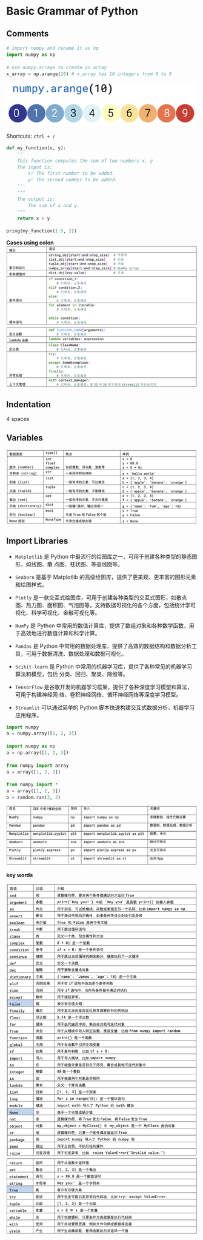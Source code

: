 # Basic Grammar of Python

## Comments

```python
# import numpy and rename it as np
import numpy as np

# use numpy.arrage to create an array
x_array = np.arange(10) # x_array has 10 integers from 0 to 9
```

![Alt text](image-30.png)

Shortcuts: `ctrl + /`

```python
def my_function(x, y):
    '''
    This function computes the sum of two numbers x, y
    The input is:
        x: The first number to be added.
        y: The second number to be added.
    '''
    """
    The output is:
        The sum of x and y.
    """
    return x + y

pring(my_function(1.5, 2))
```

**Cases using colon**
![Alt text](image-31.png)
![Alt text](image-32.png)

## Indentation

4 spaces

## Variables

![Alt text](image-34.png)

## Import Libraries

- `Matplotlib` 是 Python 中最流行的绘图库之一，可用于创建各种类型的静态图形，如线图、散 点图、柱状图、等高线图等。
- `Seaborn` 是基于 Matplotlib 的高级绘图库，提供了更美观、更丰富的图形元素和绘图样式。

- `Plotly` 是一款交互式绘图库，可用于创建各种类型的交互式图形，如散点图、热力图、面积图、气泡图等，支持数据可视化的各个方面，包括统计学可视化、科学可视化、金融可视化等。

- `NumPy` 是 Python 中常用的数值计算库，提供了数组对象和各种数学函数，用于高效地进行数值计算和科学计算。

- `Pandas` 是 Python 中常用的数据处理库，提供了高效的数据结构和数据分析工具，可用于数据清洗、数据处理和数据可视化。

- `Scikit-learn` 是 Python 中常用的机器学习库，提供了各种常见的机器学习算法和模型，包括 分类、回归、聚类、降维等。

- `TensorFlow` 是谷歌开发的机器学习框架，提供了各种深度学习模型和算法，可用于构建神经网 络、卷积神经网络、循环神经网络等深度学习模型。

- `Streamlit` 可以通过简单的 Python 脚本快速构建交互式数据分析、机器学习应用程序。

```python 
import numpy
a = numpy.array([1, 2, 3])

import numpy as np
a = np.array([1, 2, 3])

from numpy import array
a = array([1, 2, 3])

from numpy import *
a = array([1, 2, 3])
b = random.ran(3, 3)
```

![Alt text](image-33.png)

**key words**

![Alt text](image-28.png)
![Alt text](image-29.png)
